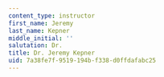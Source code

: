 ```yaml
---
content_type: instructor
first_name: Jeremy
last_name: Kepner
middle_initial: ''
salutation: Dr.
title: Dr. Jeremy Kepner
uid: 7a38fe7f-9519-194b-f338-d0ffdafabc25
---
```

